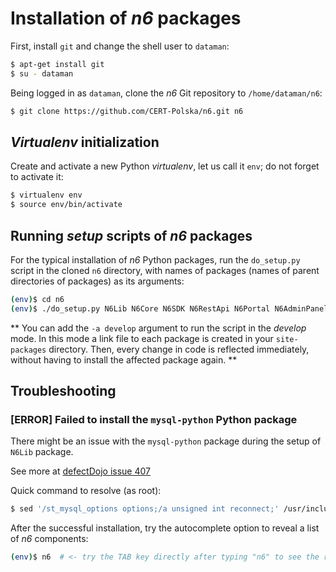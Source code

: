 # Installation of *n6* packages

First, install `git` and change the shell user to `dataman`:

```bash
$ apt-get install git
$ su - dataman
```

Being logged in as `dataman`, clone the *n6* Git repository to `/home/dataman/n6`:

```bash
$ git clone https://github.com/CERT-Polska/n6.git n6
```

## *Virtualenv* initialization

Create and activate a new Python *virtualenv*, let us call it `env`; do not forget
to activate it:

```bash
$ virtualenv env
$ source env/bin/activate
```

## Running *setup* scripts of *n6* packages

For the typical installation of *n6* Python packages, run the `do_setup.py` script
in the cloned `n6` directory, with names of packages (names of parent directories of packages)
as its arguments:

```bash
(env)$ cd n6
(env)$ ./do_setup.py N6Lib N6Core N6SDK N6RestApi N6Portal N6AdminPanel
```

** You can add the `-a develop` argument to run the script in the *develop* mode. In this mode
a link file to each package is created in your `site-packages` directory. Then, every
change in code is reflected immediately, without having to install the affected package again. **

## Troubleshooting
### [ERROR] Failed to install the `mysql-python` Python package

There might be an issue with the `mysql-python` package during the setup of `N6Lib` package.

See more at [defectDojo issue 407](https://github.com/DefectDojo/django-DefectDojo/issues/407)

Quick command to resolve (as root):

```bash
$ sed '/st_mysql_options options;/a unsigned int reconnect;' /usr/include/mysql/mysql.h -i.bkp
```

After the successful installation, try the autocomplete option to reveal a list of *n6* components:

```bash
(env)$ n6  # <- try the TAB key directly after typing "n6" to see the results of autocompletion
```
